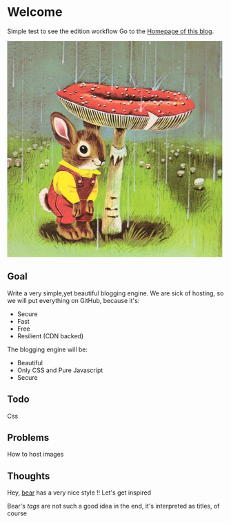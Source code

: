 # Welcome
Simple test to see the edition workflow
Go to the [Homepage of this blog](https://trochr.github.io/blog). 

![Rabbit](images/Rabbit-RScarry.jpg)


## Goal
Write a very simple,yet beautiful blogging engine. 
We are sick of hosting, so we will put everything on GitHub, because it's:

* Secure
* Fast
* Free
* Resilient (CDN backed)

The blogging engine will be:
* Beautiful 
* Only CSS and Pure Javascript
* Secure


## Todo

Css

## Problems
How to host images

## Thoughts

Hey, [bear](http://www.bear-writer.com) has a very nice style !! Let's get inspired

Bear's *tags* are not such a good idea in the end, it's interpreted as titles, of course
